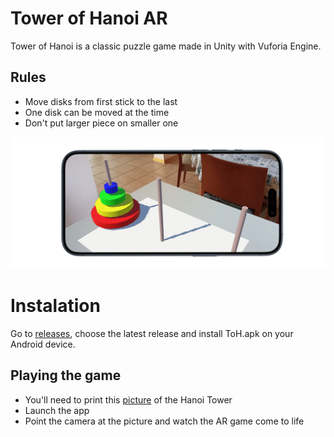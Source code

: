 # Tower of Hanoi AR

 Tower of Hanoi is a classic puzzle game made in Unity with Vuforia Engine.

## Rules

- Move disks from first stick to the last
- One disk can be moved at the time
- Don't put larger piece on smaller one


[![Phone mockup](img/mockup.png)](https://youtu.be/RrlxokZW2Ao)



# Instalation

Go to [releases](https://github.com/urluur/Tower-of-Hanoi-AR/releases), choose the latest release and install ToH.apk on your Android device.

## Playing the game

- You'll need to print this [picture](https://github.com/urluur/Tower-of-Hanoi-AR/blob/main/img/tower.jpg) of the Hanoi Tower
- Launch the app
- Point the camera at the picture and watch the AR game come to life